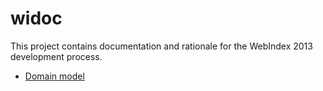 widoc
=====

This project contains documentation and rationale for the WebIndex 2013 development process.


* [Domain model](doc/README.md)
